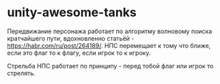 # unity-awesome-tanks

Передвижание персонажа работает по алгоритму волновому поиска кратчайшего пути, вдохновленно статьёй - https://habr.com/ru/post/264189/. 
НПС перемещает к тому что ближе, если это флаг то к флагу, если игрок то к игроку.

Стрельба НПС работает по принципу - перед тобой флаг или игрок то стрелять.

